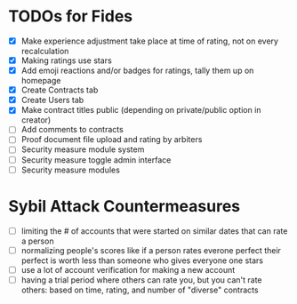 # TODOs for Fides

- [X] Make experience adjustment take place at time of rating, not on every
      recalculation
- [x] Making ratings use stars
- [x] Add emoji reactions and/or badges for ratings, tally them up on homepage
- [x] Create Contracts tab
- [x] Create Users tab
- [x] Make contract titles public (depending on private/public option in creator)
- [ ] Add comments to contracts
- [ ] Proof document file upload and rating by arbiters
- [ ] Security measure module system
- [ ] Security measure toggle admin interface
- [ ] Security measure modules

# Sybil Attack Countermeasures

- [ ] limiting the # of accounts that were started on similar dates that can
      rate a person
- [ ] normalizing people's scores like if a person rates everone perfect their
      perfect is worth less than someone who gives everyone one stars
- [ ] use a lot of account verification for making a new account
- [ ] having a trial period where others can rate you, but you can't rate
      others: based on time, rating, and number of "diverse" contracts
